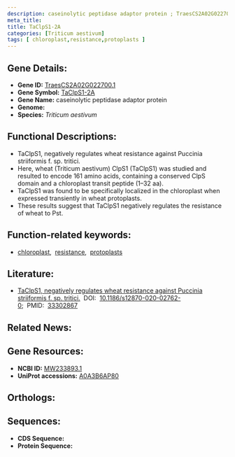 ```yaml
---
description: caseinolytic peptidase adaptor protein ; TraesCS2A02G022700.1 ; Triticum aestivum
meta_title:
title: TaClpS1-2A
categories: [Triticum aestivum]
tags: [ chloroplast,resistance,protoplasts ]
---
```


## Gene Details:
- **Gene ID:** [TraesCS2A02G022700.1]()
- **Gene Symbol:** <u>TaClpS1-2A</u>
- **Gene Name:** caseinolytic peptidase adaptor protein
- **Genome:** []()
- **Species:** *Triticum aestivum*

## Functional Descriptions:
   - TaClpS1, negatively regulates wheat resistance against Puccinia striiformis f. sp. tritici.
   - Here, wheat (Triticum aestivum) ClpS1 (TaClpS1) was studied and resulted to encode 161 amino acids, containing a conserved ClpS domain and a chloroplast transit peptide (1–32 aa).
   - TaClpS1 was found to be specifically localized in the chloroplast when expressed transiently in wheat protoplasts.
   - These results suggest that TaClpS1 negatively regulates the resistance of wheat to Pst.

## Function-related keywords:
   - [chloroplast](/tags/chloroplast/),&nbsp;&nbsp;[resistance](/tags/resistance/),&nbsp;&nbsp;[protoplasts](/tags/protoplasts/)

## Literature:
   - [TaClpS1, negatively regulates wheat resistance against Puccinia striiformis f. sp. tritici.](https://doi.org/10.1186/s12870-020-02762-0)&nbsp;&nbsp;DOI:&nbsp;&nbsp;[10.1186/s12870-020-02762-0](https://doi.org/10.1186/s12870-020-02762-0);&nbsp;&nbsp;PMID:&nbsp;&nbsp;[33302867](https://pubmed.ncbi.nlm.nih.gov/33302867/)

## Related News:

## Gene Resources:
- **NCBI ID:**  [MW233893.1](https://www.ncbi.nlm.nih.gov/gene/?term=MW233893.1)
- **UniProt accessions:**  [A0A3B6AP80](https://www.uniprot.org/uniprotkb/A0A3B6AP80/entry)

## Orthologs:

## Sequences:
- **CDS Sequence:**
- **Protein Sequence:**
